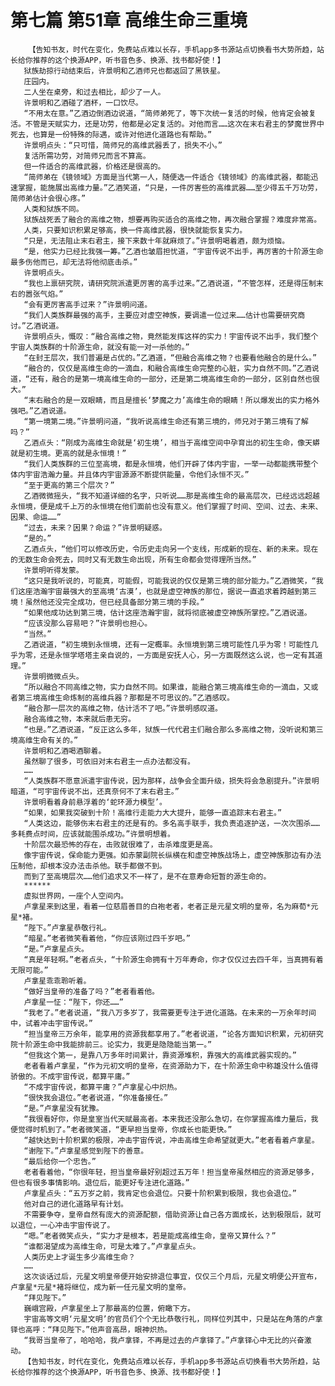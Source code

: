 # 第七篇 第51章 高维生命三重境
        【告知书友，时代在变化，免费站点难以长存，手机app多书源站点切换看书大势所趋，站长给你推荐的这个换源APP，听书音色多、换源、找书都好使！】
       狱族劫掠行动结束后，许景明和乙酒师兄也都返回了黑铁星。
       庄园内。
       二人坐在桌旁，和过去相比，却少了一人。
       许景明和乙酒碰了酒杯，一口饮尽。
       “不用太在意。”乙酒边倒酒边说道，“简师弟死了，等下次统一复活的时候，他肯定会被复活。不管是天赋实力，还是功劳，他都是必定复活的。对他而言……这次在末右君主的梦魔世界中死去，也算是一份特殊的际遇，或许对他进化道路也有帮助。”
       许景明点头：“只可惜，简师兄的高维武器丢了，损失不小。”
       复活所需功劳，对简师兄而言不算高。
       但一件适合的高维武器，价格还是很高的。
       “简师弟在《镜领域》方面是当代第一人，随便选一件适合《镜领域》的高维武器，都能迅速掌握，能施展出高维力量。”乙酒笑道，“只是，一件厉害些的高维武器……至少得五千万功劳，简师弟估计会很心疼。”
       人类和狱族不同。
       狱族战死丢了融合的高维之物，想要再购买适合的高维之物，再次融合掌握？难度非常高。
       人类，只要知识积累足够高，换一件高维武器，很快就能恢复实力。
       “只是，无法阻止末右君主，接下来数十年就麻烦了。”许景明喝着酒，颇为烦恼。
       “是，他实力已经比我强一筹。”乙酒也皱眉担忧道，“宇宙传说不出手，再厉害的十阶源生命最多伤他而已，却无法将他彻底击杀。”
       许景明点头。
       “我也上禀研究院，请研究院派遣更厉害的高手过来。”乙酒说道，“不管怎样，还是得压制末右的嚣张气焰。”
       “会有更厉害高手过来？”许景明问道。
       “我们人类族群最强的高手，主要应对虚空神族，要调遣一位过来……估计也需要研究商讨。”乙酒说道。
       许景明点头，慨叹：“融合高维之物，竟然能发挥这样的实力！宇宙传说不出手，我们整个宇宙人类族群的十阶源生命，就没有能一对一杀他的。”
       “在封王层次，我们普遍是占优的。”乙酒道，“但融合高维之物？也要看他融合的是什么。”
       “融合的，仅仅是高维生命的一滴血，和融合高维生命完整的心脏，实力自然不同。”乙酒说道，“还有，融合的是第一境高维生命的一部分，还是第二境高维生命的一部分，区别自然也很大。”
       “末右融合的是一双眼睛，而且是擅长‘梦魔之力’高维生命的眼睛！所以爆发出的实力格外强吧。”乙酒说道。
       “第一境第二境。”许景明问道，“我听说高维生命还有第三境的，师兄对于第三境有了解吗？”
       乙酒点头：“刚成为高维生命就是‘初生境’，相当于高维空间中孕育出的初生生命，像天蟒就是初生境。更高的就是永恒境！”
       “我们人类族群的三位至高境，都是永恒境，他们开辟了体内宇宙，一举一动都能携带整个体内宇宙浩瀚力量。并且体内宇宙源源不断提供能量，令他们永恒不灭。”
       “至于更高的第三个层次？”
       乙酒微微摇头，“我不知道详细的名字，只听说……那是高维生命的最高层次，已经远远超越永恒境，便是成千上万的永恒境在他们面前也没有意义。他们掌握了时间、空间、过去、未来、因果、命运……”
       “过去，未来？因果？命运？”许景明疑惑。
       “是的。”
       乙酒点头，“他们可以修改历史，令历史走向另一个支线，形成新的现在、新的未来。现在的无数生命会死去，同时又有无数生命出现，所有生命都会觉得理所当然。”
       许景明听得发蒙。
       “这只是我听说的，可能真，可能假，可能我说的仅仅是第三境的部分能力。”乙酒微笑，“我们这座浩瀚宇宙最强大的至高境‘古漠’，也就是虚空神族的那位，据说一直追求着跨越到第三境！虽然他还没完全成功，但已经具备部分第三境的手段。”
       “如果他成功达到第三境，估计这座浩瀚宇宙，就将彻底被虚空神族所掌控。”乙酒说道。
       “应该没那么容易吧？”许景明也担心。
       “当然。”
       乙酒说道，“初生境到永恒境，还有一定概率。永恒境到第三境可能性几乎为零！可能性几乎为零，还是永恒学塔塔主亲自说的，一方面是安抚人心，另一方面既然这么说，也一定有其道理。”
       许景明微微点头。
       “所以融合不同高维之物，实力自然不同。如果谁，能融合第三境高维生命的一滴血，又或者第三境高维生命炼制的高维兵器？那都是不可思议的。”乙酒感叹。
       “融合那一层次的高维之物，估计活不了吧。”许景明感叹道。
       融合高维之物，本来就后患无穷。
       “也是。”乙酒说道，“反正这么多年，狱族一代代君主们融合那么多高维之物，没听说和第三境高维生命有关的。”
       许景明和乙酒喝酒聊着。
       虽然聊了很多，可依旧对末右君主一点办法都没有。
       ……
       “人类族群不愿意派遣宇宙传说，因为那样，战争会全面升级，损失将会急剧提升。”许景明暗道，“可宇宙传说不出，还真奈何不了末右君主。”
       许景明看着身前悬浮着的‘蛇环源力模型’。
       “如果，如果我突破到十阶！高维行走能力大大提升，能够一直追踪末右君主。”
       “人类这边，能够伤末右君主的还是有的。多名高手联手，我负责追逐护送，一次次围杀……多耗费点时间，应该就能围杀成功。”许景明想着。
       十阶层次最恐怖的存在，击败就很难了，击杀难度更是高。
       像宇宙传说，保命能力更强。如赤蒙副院长纵横在和虚空神族战场上，虚空神族那边有办法压制他，却根本没办法击杀他。联手都做不到。
       而到了至高境层次……他们追求又不一样了，是不在意寿命短暂的源生命的。
       ******
       虚拟世界网，一座个人空间内。
       卢拿星来到这里，看着一位慈眉善目的白袍老者，老者正是元星文明的皇帝，名为麻荀*元星*褚。
       “陛下。”卢拿星恭敬行礼。
       “暗星。”老者微笑看着他，“你应该刚过四千岁吧。”
       “是。”卢拿星点头。
       “真是年轻啊。”老者点头，“十阶源生命拥有十万年寿命，你才仅仅过去四千年，当真拥有着无限可能。”
       卢拿星乖乖聆听着。
       “做好当皇帝的准备了吗？”老者看着他。
       卢拿星一怔：“陛下，你还……”
       “我老了。”老者说道，“我八万多岁了，我需要更专注于进化道路。在未来的一万余年时间中，试着冲击宇宙传说。”
       “担当皇帝三万余年，能享用的资源我都享用了。”老者说道，“论各方面知识积累，元初研究院十阶源生命中我能排前三。论实力，我更是隐隐能当第一。”
       “但我这个第一，是靠八万多年时间累计，靠资源堆积，靠强大的高维武器实现的。”
       老者看着卢拿星，“作为元初文明的皇帝，在资源助力下，在十阶源生命中称雄没什么值得骄傲的。不成宇宙传说，都算平庸。”
       “不成宇宙传说，都算平庸？”卢拿星心中炽热。
       “很快我会退位。”老者说道，“你准备接任。”
       “是。”卢拿星没有犹豫。
       “我很看好你，你是皇室当代天赋最高者。本来我还没那么急切，在你掌握高维力量后，我便觉得时机到了。”老者微笑道，“更早担当皇帝，你成长也能更快。”
       “越快达到十阶积累的极限，冲击宇宙传说，冲击高维生命希望就更大。”老者看着卢拿星。
       “谢陛下。”卢拿星感觉到陛下的善意。
       “最后给你一个忠告。”
       老者看着他，“你很年轻，担当皇帝最好别超过五万年！担当皇帝虽然相应的资源足够多，但也有很多事情影响。退位后，能更好专注进化道路。”
       卢拿星点头：“五万岁之前，我肯定也会退位。只要十阶积累到极限，我也会退位。”
       他对自己的进化道路早有计划。
       不需要争夺，皇帝自然有庞大的资源配额，借助资源让自己各方面成长，达到极限后，就可以退位，一心冲击宇宙传说了。
       “嗯。”老者微笑点头，“实力才是根本，若是能成高维生命，皇帝又算什么？”
       “谁都渴望成为高维生命，可是太难了。”卢拿星点头。
       人类历史上才诞生多少高维生命？
       ……
       这次谈话过后，元星文明皇帝便开始安排退位事宜，仅仅三个月后，元星文明便公开宣布，卢拿星*元星*褚将继位，成为新一任元星文明的皇帝。
       “拜见陛下。”
       巍峨宫殿，卢拿星坐上了那最高的位置，俯瞰下方。
       宇宙高等文明‘元星文明’的官员们个个无比恭敬行礼，同样位列其中，只是站在角落的卢拿铎也高呼：“拜见陛下。”他声音高昂，眼神炽热。
       “我哥当皇帝了，哈哈哈，我卢拿铎，不再是过去的卢拿铎了。”卢拿铎心中无比的兴奋激动。
       【告知书友，时代在变化，免费站点难以长存，手机app多书源站点切换看书大势所趋，站长给你推荐的这个换源APP，听书音色多、换源、找书都好使！】
